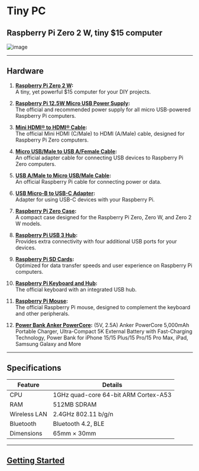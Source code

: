 # Tiny PC

## Raspberry Pi Zero 2 W, tiny $15 computer

![image](https://github.com/user-attachments/assets/edc1b4cb-d50a-4e9b-93a8-2e1642fff317)

---

## Hardware
1. **[Raspberry Pi Zero 2 W](https://www.raspberrypi.com/products/raspberry-pi-zero-2-w/):**  
   A tiny, yet powerful $15 computer for your DIY projects.

2. **[Raspberry Pi 12.5W Micro USB Power Supply](https://www.raspberrypi.com/products/micro-usb-power-supply/):**  
   The official and recommended power supply for all micro USB-powered Raspberry Pi computers.

3. **[Mini HDMI® to HDMI® Cable](https://www.raspberrypi.com/products/standard-hdmi-a-male-to-mini-hdmi-c-male-cable/):**  
   The official Mini HDMI (C/Male) to HDMI (A/Male) cable, designed for Raspberry Pi Zero computers.

4. **[Micro USB/Male to USB A/Female Cable](https://www.raspberrypi.com/products/micro-usb-male-to-usb-a-female-cable/):**  
   An official adapter cable for connecting USB devices to Raspberry Pi Zero computers.

5. **[USB A/Male to Micro USB/Male Cable](https://www.raspberrypi.com/products/usb-a-male-to-micro-usb-male-cable/):**  
   An official Raspberry Pi cable for connecting power or data.

6. **[USB Micro-B to USB-C Adapter](https://www.raspberrypi.com/products/usb-b-to-usb-c-adapter/):**  
   Adapter for using USB-C devices with your Raspberry Pi.

7. **[Raspberry Pi Zero Case](https://www.raspberrypi.com/products/raspberry-pi-zero-case/):**  
   A compact case designed for the Raspberry Pi Zero, Zero W, and Zero 2 W models.

8. **[Raspberry Pi USB 3 Hub](https://www.raspberrypi.com/products/usb-3-hub/):**  
   Provides extra connectivity with four additional USB ports for your devices.

9. **[Raspberry Pi SD Cards](https://www.raspberrypi.com/products/sd-cards/):**  
   Optimized for data transfer speeds and user experience on Raspberry Pi computers.

10. **[Raspberry Pi Keyboard and Hub](https://www.raspberrypi.com/products/raspberry-pi-keyboard-and-hub/):**  
    The official keyboard with an integrated USB hub.

11. **[Raspberry Pi Mouse](https://www.raspberrypi.com/products/raspberry-pi-mouse/):**  
    The official Raspberry Pi mouse, designed to complement the keyboard and other peripherals.

12. **[Power Bank Anker PowerCore](https://www.amazon.com/Anker-Powercore-5000-mAh-Powerbank-A1109G11/dp/B01CU1EC6Y):**
    (5V, 2.5A) Anker PowerCore 5,000mAh Portable Charger, Ultra-Compact 5K External Battery with Fast-Charging Technology, Power Bank for iPhone 15/15 Plus/15 Pro/15 Pro Max, iPad, Samsung Galaxy and More


---

## Specifications

| **Feature**                | **Details**                          |
|----------------------------|--------------------------------------|
| CPU                        | 1GHz quad-core 64-bit ARM Cortex-A53 |
| RAM                        | 512MB SDRAM                          |
| Wireless LAN               | 2.4GHz 802.11 b/g/n                  |
| Bluetooth                  | Bluetooth 4.2, BLE                   |
| Dimensions                 | 65mm × 30mm                          |

---

## [Getting Started](https://www.raspberrypi.com/documentation/computers/getting-started.html)
